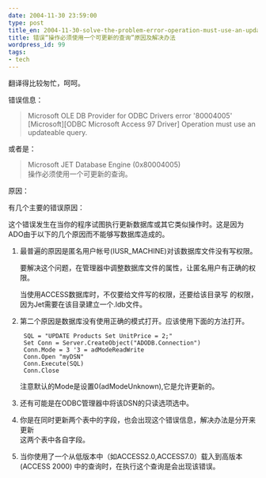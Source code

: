 ```yaml
---
date: 2004-11-30 23:59:00
type: post
title_en: 2004-11-30-solve-the-problem-error-operation-must-use-an-updateable-query
title: 错误“操作必须使用一个可更新的查询”原因及解决办法
wordpress_id: 99
tags:
- tech
---
```


翻译得比较匆忙，呵呵。  

错误信息：  

>Microsoft OLE DB Provider for ODBC Drivers error '80004005'  
[Microsoft][ODBC Microsoft Access 97 Driver] Operation must use an updateable query.  

或者是：  

>Microsoft JET Database Engine (0x80004005)  
操作必须使用一个可更新的查询。  
  
原因：  

有几个主要的错误原因：  

这个错误发生在当你的程序试图执行更新数据库或其它类似操作时。这是因为ADO由于以下的几个原因而不能够写数据库造成的。  

1. 最普遍的原因是匿名用户帐号(IUSR_MACHINE)对该数据库文件没有写权限。  

	要解决这个问题，在管理器中调整数据库文件的属性，让匿名用户有正确的权限。  

	当使用ACCESS数据库时，不仅要给文件写的权限，还要给该目录写 的权限，因为Jet需要在该目录建立一个.ldb文件。  

2. 第二个原因是数据库没有使用正确的模式打开。应该使用下面的方法打开。  

		SQL = "UPDATE Products Set UnitPrice = 2;"  
		Set Conn = Server.CreateObject("ADODB.Connection")  
		Conn.Mode = 3 '3 = adModeReadWrite  
		Conn.Open "myDSN"  
		Conn.Execute(SQL)  
		Conn.Close  

	注意默认的Mode是设置0(adModeUnknown),它是允许更新的。  

3. 还有可能是在ODBC管理器中将该DSN的只读选项选中。  
4. 你是在同时更新两个表中的字段，也会出现这个错误信息，解决办法是分开来更新  
这两个表中各自字段。  
5. 当你使用了一个从低版本中（如ACCESS2.0,ACCESS7.0）载入到高版本(ACCESS 2000) 中的查询时，在执行这个查询是会出现该错误。
